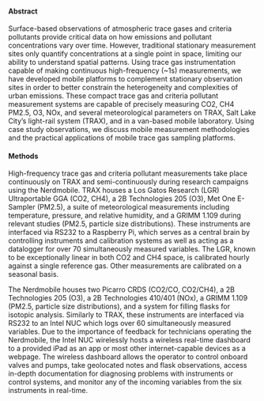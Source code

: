 #### Abstract
Surface-based observations of atmospheric trace gases and criteria pollutants provide critical data on how emissions and pollutant concentrations vary over time. However, traditional stationary measurement sites only quantify concentrations at a single point in space, limiting our ability to understand spatial patterns. Using trace gas instrumentation capable of making continuous high-frequency (~1s) measurements, we have developed mobile platforms to complement stationary observation sites in order to better constrain the heterogeneity and complexities of urban emissions. These compact trace gas and criteria pollutant measurement systems are capable of precisely measuring CO2, CH4 PM2.5, O3, NOx, and several meteorological parameters on TRAX, Salt Lake City’s light-rail system (TRAX), and in a van-based mobile laboratory. Using case study observations, we discuss mobile measurement methodologies and the practical applications of mobile trace gas sampling platforms.

#### Methods
High-frequency trace gas and criteria pollutant measurements take place continuously on TRAX and semi-continuously during research campaigns using the Nerdmobile. TRAX houses a Los Gatos Research (LGR) Ultraportable GGA (CO2, CH4), a 2B Technologies 205 (O3), Met One E-Sampler (PM2.5), a suite of meteorological measurements including temperature, pressure, and relative humidity, and a GRIMM 1.109 during relevant studies (PM2.5, particle size distributions). These instruments are interfaced via RS232 to a Raspberry Pi, which serves as a central brain by controlling instruments and calibration systems as well as acting as a datalogger for over 70 simultaneously measured variables. The LGR, known to be exceptionally linear in both CO2 and CH4 space, is calibrated hourly against a single reference gas. Other measurements are calibrated on a seasonal basis.

The Nerdmobile houses two Picarro CRDS (CO2/CO, CO2/CH4), a 2B Technologies 205 (O3), a 2B Technologies 410/401 (NOx), a GRIMM 1.109 (PM2.5, particle size distributions), and a system for filling flasks for isotopic analysis. Similarly to TRAX, these instruments are interfaced via RS232 to an Intel NUC which logs over 60 simultaneously measured variables. Due to the importance of feedback for technicians operating the Nerdmobile, the Intel NUC wirelessly hosts a wireless real-time dashboard to a provided iPad as an app or most other internet-capable devices as a webpage. The wireless dashboard allows the operator to control onboard valves and pumps, take geolocated notes and flask observations, access in-depth documentation for diagnosing problems with instruments or control systems, and monitor any of the incoming variables from the six instruments in real-time.
